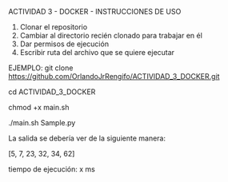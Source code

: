 ACTIVIDAD 3 - DOCKER - INSTRUCCIONES DE USO

1. Clonar el repositorio
2. Cambiar al directorio recién clonado para trabajar en él
3. Dar permisos de ejecución
4. Escribir ruta del archivo que se quiere ejecutar

EJEMPLO:
git clone https://github.com/OrlandoJrRengifo/ACTIVIDAD_3_DOCKER.git

cd ACTIVIDAD_3_DOCKER

chmod +x main.sh

./main.sh Sample.py


La salida se debería ver de la siguiente manera:

[5, 7, 23, 32, 34, 62]

tiempo de ejecución: x ms
